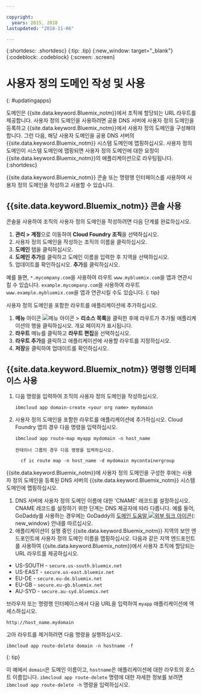 ```yaml
---

copyright:
  years: 2015, 2018
lastupdated: "2018-11-06"

---
```


{:shortdesc: .shortdesc}
{:tip: .tip}
{:new_window: target="_blank"}
{:codeblock: .codeblock}
{:screen: .screen}

# 사용자 정의 도메인 작성 및 사용
{: #updatingapps}

도메인은 {{site.data.keyword.Bluemix_notm}}에서 조직에 할당되는 URL 라우트를 제공합니다. 사용자 정의 도메인을 사용하려면 공용 DNS 서버에 사용자 정의 도메인을 등록하고 {{site.data.keyword.Bluemix_notm}}에서 사용자 정의 도메인을 구성해야 합니다. 그런 다음, 해당 사용자 도메인을 공용 DNS 서버의 {{site.data.keyword.Bluemix_notm}} 시스템 도메인에 맵핑하십시오. 사용자 정의 도메인이 시스템 도메인에 맵핑되면 사용자 정의 도메인에 대한 요청이 {{site.data.keyword.Bluemix_notm}}의 애플리케이션으로 라우팅됩니다.
{:shortdesc}

{{site.data.keyword.Bluemix_notm}} 콘솔 또는 명령행 인터페이스를 사용하여 사용자 정의 도메인을 작성하고 사용할 수 있습니다.

## {{site.data.keyword.Bluemix_notm}} 콘솔 사용

콘솔을 사용하여 조직의 사용자 정의 도메인을 작성하려면 다음 단계를 완료하십시오.

1. **관리 > 계정**으로 이동하여 **Cloud Foundry 조직**을 선택하십시오. 
2. 사용자 정의 도메인을 작성하는 조직의 이름을 클릭하십시오.
3. **도메인** 탭을 클릭하십시오.
4. **도메인 추가**를 클릭하고 도메인 이름을 입력한 후 지역을 선택하십시오.
5. 업데이트를 확인하십시오. **추가**를 클릭하십시오.

예를 들면, `*.mycompany.com`을 사용하여 라우트 `www.mybluemix.com`을 앱과 연관시킬 수 있습니다. `example.mycompany.com`을 사용하여 라우트 `www.example.mybluemix.com`을 앱과 연관시킬 수도 있습니다.
{: tip}

사용자 정의 도메인을 포함한 라우트를 애플리케이션에 추가하십시오.

1. **메뉴** 아이콘 ![메뉴 아이콘](../icons/icon_hamburger.svg) > **리소스 목록**을 클릭한 후에 라우트가 추가될 애플리케이션의 행을 클릭하십시오. 개요 페이지가 표시됩니다.
2. **라우트** 메뉴를 클릭하고 **라우트 편집**을 선택하십시오.
3. **라우트 추가**를 클릭하고 애플리케이션에 사용할 라우트를 지정하십시오.
4. **저장**을 클릭하여 업데이트를 확인하십시오.

## {{site.data.keyword.Bluemix_notm}} 명령행 인터페이스 사용

1. 다음 명령을 입력하여 조직의 사용자 정의 도메인을 작성하십시오.

   ```
   ibmcloud app domain-create <your org name> mydomain
   ```

2. 사용자 정의 도메인을 포함한 라우트를 애플리케이션에 추가하십시오. Cloud Foundry 앱의 경우 다음 명령을 입력하십시오.

   ```
   ibmcloud app route-map myapp mydomain -n host_name

   ```

       컨테이너 그룹의 경우 다음 명령을 입력하십시오.

   ```
     cf ic route map -n host_name -d mydomain mycontainergroup

   ```

{{site.data.keyword.Bluemix_notm}}에 사용자 정의 도메인을 구성한 후에는 사용자 정의 도메인을 등록된 DNS 서버의 {{site.data.keyword.Bluemix_notm}} 시스템 도메인에 맵핑하십시오.

1. DNS 서버에 사용자 정의 도메인 이름에 대한 'CNAME' 레코드를 설정하십시오. CNAME 레코드를 설정하기 위한 단계는 DNS 제공자에 따라 다릅니다. 예를 들어, GoDaddy를 사용하는 경우에는 GoDaddy의 [도메인 도움말 ![외부 링크 아이콘](../icons/launch-glyph.svg "외부 링크 아이콘")](https://www.godaddy.com/help/add-a-cname-record-19236){: new_window} 안내를 따르십시오.
2. 애플리케이션이 실행 중인 {{site.data.keyword.Bluemix_notm}} 지역의 보안 엔드포인트에 사용자 정의 도메인 이름을 맵핑하십시오. 다음과 같은 지역 엔드포인트를 사용하여 {{site.data.keyword.Bluemix_notm}}에서 사용자 조직에 할당되는 URL 라우트를 제공하십시오.

  * US-SOUTH - `secure.us-south.bluemix.net`
  * US-EAST - `secure.us-east.bluemix.net`
  * EU-DE - `secure.eu-de.bluemix.net`
  * EU-GB - `secure.eu-gb.bluemix.net`
  * AU-SYD - `secure.au-syd.bluemix.net`

브라우저 또는 명령행 인터페이스에서 다음 URL을 입력하여 `myapp` 애플리케이션에 액세스하십시오.

```
http://host_name.mydomain

```

고아 라우트를 제거하려면 다음 명령을 실행하십시오.

```
ibmcloud app route-delete domain -n hostname -f
```
{: tip}

이 예에서 `domain`은 도메인 이름이고, `hostname`은 애플리케이션에 대한 라우트의 호스트 이름입니다. `ibmcloud app route-delete` 명령에 대한 자세한 정보를 보려면 `ibmcloud app route-delete -h` 명령을 입력하십시오.
